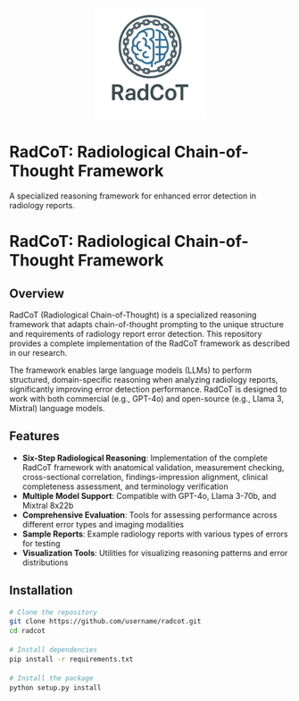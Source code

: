<p align="center">
  <img src="assets/logo.png" alt="RadCoT Logo" width="200">
</p>

# RadCoT: Radiological Chain-of-Thought Framework

A specialized reasoning framework for enhanced error detection in radiology reports.
# RadCoT: Radiological Chain-of-Thought Framework

## Overview

RadCoT (Radiological Chain-of-Thought) is a specialized reasoning framework that adapts chain-of-thought prompting to the unique structure and requirements of radiology report error detection. This repository provides a complete implementation of the RadCoT framework as described in our research.

The framework enables large language models (LLMs) to perform structured, domain-specific reasoning when analyzing radiology reports, significantly improving error detection performance. RadCoT is designed to work with both commercial (e.g., GPT-4o) and open-source (e.g., Llama 3, Mixtral) language models.

## Features

- **Six-Step Radiological Reasoning**: Implementation of the complete RadCoT framework with anatomical validation, measurement checking, cross-sectional correlation, findings-impression alignment, clinical completeness assessment, and terminology verification
- **Multiple Model Support**: Compatible with GPT-4o, Llama 3-70b, and Mixtral 8x22b
- **Comprehensive Evaluation**: Tools for assessing performance across different error types and imaging modalities
- **Sample Reports**: Example radiology reports with various types of errors for testing
- **Visualization Tools**: Utilities for visualizing reasoning patterns and error distributions

## Installation

```bash
# Clone the repository
git clone https://github.com/username/radcot.git
cd radcot

# Install dependencies
pip install -r requirements.txt

# Install the package
python setup.py install